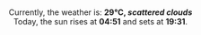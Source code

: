 <p  align="center"><br/>Currently, the weather is: <b> 29°C, <i>scattered clouds</i></b></br>Today, the sun rises at <b>04:51</b> and sets at <b>19:31</b>.</p>